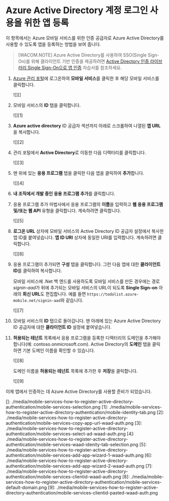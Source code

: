 <properties linkid="develop-mobile-how-to-guides-register-for-active-directory-authentication" urlDisplayName="Register for Azure Active Directory Authentication" pageTitle="Register for Azure Active Directory authentication - Mobile Services" metaKeywords="Azure registering application, Azure Active Directory authentication, application authenticate, authenticate mobile services" description="Learn how to register for Azure Active Directory authentication in your Mobile Services application." title="Register your account to use an Azure Active Directory account login" authors="wesmc" services="mobile-services" documentationCenter="Mobile" />

<tags ms.service="mobile-services" ms.workload="mobile" ms.tgt_pltfrm="mobile-multiple" ms.devlang="multiple" ms.topic="article" ms.date="09/23/2014" ms.author="wesmc"></tags>

# Azure Active Directory 계정 로그인 사용을 위한 앱 등록

이 항목에서는 Azure 모바일 서비스를 위한 인증 공급자로 Azure Active Directory를 사용할 수 있도록 앱을 등록하는 방법을 보여 줍니다.

> [WACOM.NOTE] Azure Active Directory를 사용하여 SSO(Single Sign-On)를 위해 클라이언트 기반 인증을 제공하려면 [Active Directory 인증 라이브러리 Single Sign-On으로 앱 인증][Active Directory 인증 라이브러리 Single Sign-On으로 앱 인증] 자습서를 참조하세요.

1.  [Azure 관리 포털][Azure 관리 포털]에 로그온하여 **모바일 서비스**를 클릭한 후 해당 모바일 서비스를 클릭합니다.

    ![][]

2.  모바일 서비스의 **ID** 탭을 클릭합니다.

    ![][1]

3.  **Azure active directory** ID 공급자 섹션까지 아래로 스크롤하여 나열된 **앱 URL**을 복사합니다.

    ![][2]

4.  관리 포털에서 **Active Directory**로 이동한 다음 디렉터리를 클릭합니다.

    ![][3]

5.  맨 위에 있는 **응용 프로그램** 탭을 클릭한 다음 앱을 클릭하여 **추가**합니다.

    ![][4]

6.  **내 조직에서 개발 중인 응용 프로그램 추가**를 클릭합니다.

7.  응용 프로그램 추가 마법사에서 응용 프로그램의 **이름**을 입력하고 **웹 응용 프로그램 및/또는 웹 API** 유형을 클릭합니다. 계속하려면 클릭합니다.

    ![][5]

8.  **로그온 URL** 상자에 모바일 서비스의 Active Directory ID 공급자 설정에서 복사한 앱 ID를 붙여넣습니다. **앱 ID URI** 상자에 동일한 URI를 입력합니다. 계속하려면 클릭합니다.

    ![][6]

9.  응용 프로그램이 추가되면 **구성** 탭을 클릭합니다. 그런 다음 앱에 대한 **클라이언트 ID**를 클릭하여 복사합니다.

    모바일 서비스에 .Net 백 엔드를 사용하도록 모바일 서비스를 만든 경우에는 경로 *signin-aad*가 뒤에 추가되는 모바일 서비스의 URL이 되도록 **Single Sign-on** 아래의 **회신 URL**도 편집합니다. 예를 들면 `https://todolist.azure-mobile.net/signin-aad`와 같습니다.

    ![][7]

10. 모바일 서비스의 **ID** 탭으로 돌아갑니다. 맨 아래에 있는 Azure Active Directory ID 공급자에 대한 **클라이언트 ID** 설정에 붙여넣습니다.

11. **허용되는 테넌트** 목록에서 응용 프로그램을 등록한 디렉터리의 도메인을 추가해야 합니다(예: contoso.onmicrosoft.com). Active Directory의 **도메인** 탭을 클릭하면 기본 도메인 이름을 확인할 수 있습니다.

    ![][8]

    도메인 이름을 **허용되는 테넌트** 목록에 추가한 후 **저장**을 클릭합니다.

    ![][9]

이제 앱에서 인증하는 데 Azure Active Directory를 사용할 준비가 되었습니다.

<!-- Anchors. --> 
<!-- Images. --> 
<!-- URLs. -->

  [Active Directory 인증 라이브러리 Single Sign-On으로 앱 인증]: /ko-kr/documentation/articles/mobile-services-windows-store-dotnet-adal-sso-authentication/
  [Azure 관리 포털]: https://manage.windowsazure.com/
  []: ./media/mobile-services-how-to-register-active-directory-authentication/mobile-services-selection.png
  [1]: ./media/mobile-services-how-to-register-active-directory-authentication/mobile-identity-tab.png
  [2]: ./media/mobile-services-how-to-register-active-directory-authentication/mobile-services-copy-app-url-waad-auth.png
  [3]: ./media/mobile-services-how-to-register-active-directory-authentication/mobile-services-select-ad-waad-auth.png
  [4]: ./media/mobile-services-how-to-register-active-directory-authentication/mobile-services-waad-idenity-tab-selection.png
  [5]: ./media/mobile-services-how-to-register-active-directory-authentication/mobile-services-add-app-wizard-1-waad-auth.png
  [6]: ./media/mobile-services-how-to-register-active-directory-authentication/mobile-services-add-app-wizard-2-waad-auth.png
  [7]: ./media/mobile-services-how-to-register-active-directory-authentication/mobile-services-clientid-waad-auth.png
  [8]: ./media/mobile-services-how-to-register-active-directory-authentication/mobile-services-default-domain.png
  [9]: ./media/mobile-services-how-to-register-active-directory-authentication/mobile-services-clientid-pasted-waad-auth.png
